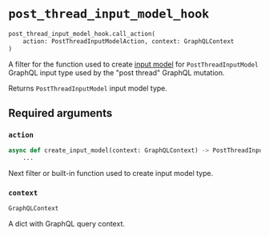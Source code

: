 # `post_thread_input_model_hook`

```python
post_thread_input_model_hook.call_action(
    action: PostThreadInputModelAction, context: GraphQLContext
)
```

A filter for the function used to create [input model](https://pydantic-docs.helpmanual.io/usage/models/) for `PostThreadInputModel` GraphQL input type used by the "post thread" GraphQL mutation.

Returns `PostThreadInputModel` input model type.


## Required arguments

### `action`

```python
async def create_input_model(context: GraphQLContext) -> PostThreadInputModel:
    ...
```

Next filter or built-in function used to create input model type.


### `context`

```python
GraphQLContext
```

A dict with GraphQL query context.